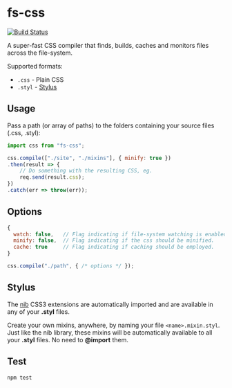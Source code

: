 # fs-css

[![Build Status](https://travis-ci.org/philcockfield/fs-css.svg?branch=master)](https://travis-ci.org/philcockfield/fs-css)

A super-fast CSS compiler that finds, builds, caches and monitors files across the file-system.

Supported formats:
- `.css` - Plain CSS
- `.styl` - [Stylus](https://learnboost.github.io/stylus/)



## Usage
Pass a path (or array of paths) to the folders containing your source files (.css, .styl):

```js
import css from "fs-css";

css.compile(["./site", "./mixins"], { minify: true })
.then(result => {
    // Do something with the resulting CSS, eg.
    req.send(result.css);
})
.catch(err => throw(err));
```


## Options
```js
{
  watch: false,   // Flag indicating if file-system watching is enabled.
  minify: false,  // Flag indicating if the css should be minified.
  cache: true     // Flag indicating if caching should be employed.
}

css.compile("./path", { /* options */ });
```


## Stylus
The [nib](http://tj.github.io/nib/) CSS3 extensions are automatically imported and are available in any of your **.styl** files.

Create your own mixins, anywhere, by naming your file `<name>.mixin.styl`.  Just like the nib library, these mixins will be automatically available to all your **.styl** files.  No need to **@import** them.


## Test
    npm test
